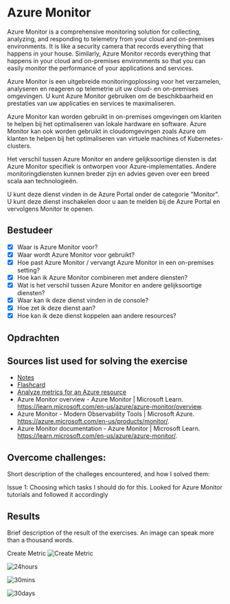 # Azure Monitor

Azure Monitor is a comprehensive monitoring solution for collecting, analyzing, and responding to telemetry from your cloud and on-premises environments. It is like a security camera that records everything that happens in your house. Similarly, Azure Monitor records everything that happens in your cloud and on-premises environments so that you can easily monitor the performance of your applications and services.

Azure Monitor is een uitgebreide monitoringoplossing voor het verzamelen, analyseren en reageren op telemetrie uit uw cloud- en on-premises omgevingen. U kunt Azure Monitor gebruiken om de beschikbaarheid en prestaties van uw applicaties en services te maximaliseren.

Azure Monitor kan worden gebruikt in on-premises omgevingen om klanten te helpen bij het optimaliseren van lokale hardware en software. Azure Monitor kan ook worden gebruikt in cloudomgevingen zoals Azure om klanten te helpen bij het optimaliseren van virtuele machines of Kubernetes-clusters.

Het verschil tussen Azure Monitor en andere gelijksoortige diensten is dat Azure Monitor specifiek is ontworpen voor Azure-implementaties. Andere monitoringdiensten kunnen breder zijn en advies geven over een breed scala aan technologieën.

U kunt deze dienst vinden in de Azure Portal onder de categorie "Monitor". U kunt deze dienst inschakelen door u aan te melden bij de Azure Portal en vervolgens Monitor te openen.

## Bestudeer

- [x] Waar is Azure Monitor voor?
- [x] Waar wordt Azure Monitor voor gebruikt?
- [x] Hoe past Azure Monitor / vervangt Azure Monitor in een on-premises setting?
- [x] Hoe kan ik Azure Monitor combineren met andere diensten?
- [x] Wat is het verschil tussen Azure Monitor en andere gelijksoortige diensten?
- [x] Waar kan ik deze dienst vinden in de console?
- [x] Hoe zet ik deze dienst aan?
- [x] Hoe kan ik deze dienst koppelen aan andere resources?

## Opdrachten

## Sources list used for solving the exercise

- [Notes]()
- [Flashcard]()
- [Analyze metrics for an Azure resource](https://learn.microsoft.com/en-us/azure/azure-monitor/essentials/tutorial-metrics)
- Azure Monitor overview - Azure Monitor | Microsoft Learn. https://learn.microsoft.com/en-us/azure/azure-monitor/overview.
- Azure Monitor - Modern Observability Tools | Microsoft Azure. https://azure.microsoft.com/en-us/products/monitor/.
- Azure Monitor documentation - Azure Monitor | Microsoft Learn. https://learn.microsoft.com/en-us/azure/azure-monitor/.

## Overcome challenges:

Short description of the challeges encountered, and how I solved them:

Issue 1: Choosing which tasks I should do for this. Looked for Azure Monitor tutorials and followed it accordingly

## Results

Brief description of the result of the exercises. An image can speak more than a thousand words.

Create Metric
![Create Metric](https://github.com/techgrounds/techgrounds-anj-dtmr/blob/main/00_includes/week-6-includes/monitor-scope.png)

![24hours](https://github.com/techgrounds/techgrounds-anj-dtmr/blob/main/00_includes/week-6-includes/monitor-metrics-24.png)

![30mins](https://github.com/techgrounds/techgrounds-anj-dtmr/blob/main/00_includes/week-6-includes/monitor-metrics-30.png)

![30days](https://github.com/techgrounds/techgrounds-anj-dtmr/blob/main/00_includes/week-6-includes/monitor-metrics-30days.png)
